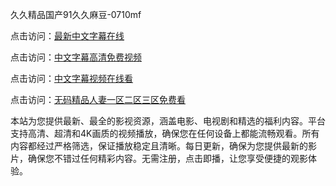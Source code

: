久久精品国产91久久麻豆-0710mf

点击访问：<a href="https://heiliaoll4qsx.pages.dev">最新中文字幕在线</a>

点击访问：<a href="https://heiliaowzu4ur.pages.dev">中文字幕高清免费视频</a>

点击访问：<a href="https://heiliaozj3tjd.pages.dev">中文字幕视频在线看</a>

点击访问：<a href="https://heiliaoe8ajia.pages.dev">无码精品人妻一区二区三区免费看</a>

本站为您提供最新、最全的影视资源，涵盖电影、电视剧和精选的福利内容。平台支持高清、超清和4K画质的视频播放，确保您在任何设备上都能流畅观看。所有内容都经过严格筛选，保证播放稳定且清晰。每日更新，确保为您提供最新的影片，确保您不错过任何精彩内容。无需注册，点击即播，让您享受便捷的观影体验。

<span style="display:none;">[Canonical link](https://github.com/bd20250710/bd20250710 ）</span>
